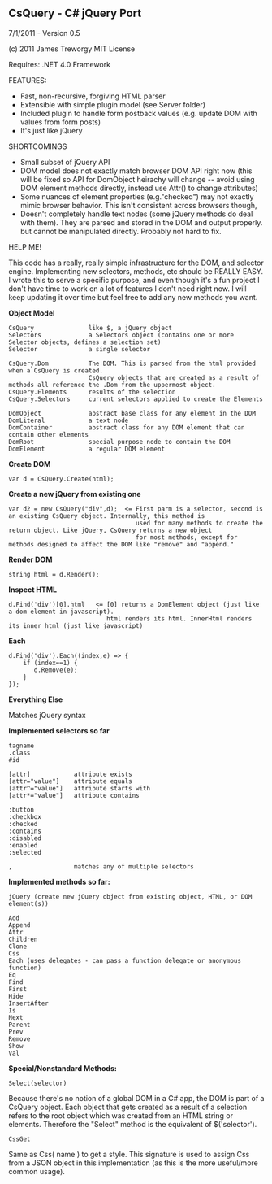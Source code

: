 ## CsQuery - C# jQuery Port

7/1/2011 - Version 0.5

(c) 2011 James Treworgy
MIT License

Requires: .NET 4.0 Framework


FEATURES:

- Fast, non-recursive, forgiving HTML parser
- Extensible with simple plugin model (see Server folder) 
- Included plugin to handle form postback values (e.g. update DOM with values from form posts)
- It's just like jQuery

SHORTCOMINGS

- Small subset of jQuery API
- DOM model does not exactly match browser DOM API right now (this will be fixed so API for DomObject heirachy will change -- avoid using 
  DOM element methods directly, instead use Attr() to change attributes)
- Some nuances of element properties (e.g."checked") may not exactly mimic browser behavior. This isn't consistent across browsers though,
- Doesn't completely handle text nodes (some jQuery methods do deal with them). They are parsed and stored in the DOM and output properly.
  but cannot be manipulated directly. Probably not hard to fix.

HELP ME!

This code has a really, really simple infrastructure for the DOM, and selector engine. 
Implementing new selectors, methods, etc should be REALLY EASY. I wrote this 
to serve a specific purpose, and even though it's a fun project I don't have time to work 
on a lot of features I don't need right now. I will keep updating it over time but feel 
free to add any new methods you want.


**Object Model**

    CsQuery               like $, a jQuery object
    Selectors             a Selectors object (contains one or more Selector objects, defines a selection set)
    Selector              a single selector

    CsQuery.Dom           The DOM. This is parsed from the html provided when a CsQuery is created. 
                          CsQuery objects that are created as a result of methods all reference the .Dom from the uppermost object.
    CsQuery.Elements      results of the selection
    CsQuery.Selectors     current selectors applied to create the Elements

    DomObject             abstract base class for any element in the DOM
    DomLiteral            a text node
    DomContainer          abstract class for any DOM element that can contain other elements
    DomRoot               special purpose node to contain the DOM
    DomElement            a regular DOM element

**Create DOM**

    var d = CsQuery.Create(html);

**Create a new jQuery from existing one**

    var d2 = new CsQuery("div",d);  <= First parm is a selector, second is an existing CsQuery object. Internally, this method is
                                       used for many methods to create the return object. Like jQuery, CsQuery returns a new object
                                       for most methods, except for methods designed to affect the DOM like "remove" and "append."

**Render DOM**

    string html = d.Render();

**Inspect HTML**

    d.Find('div')[0].html   <= [0] returns a DomElement object (just like a dom element in javascript). 
                               html renders its html. InnerHtml renders its inner html (just like javascript)

**Each**

    d.Find('div').Each((index,e) => {
        if (index==1) {
           d.Remove(e);
        }
    });

**Everything Else**

Matches jQuery syntax


**Implemented selectors so far**

    tagname
    .class
    #id
    
    [attr]            attribute exists
    [attr="value"]    attribute equals
    [attr^="value"]   attribute starts with
    [attr*="value"]   attribute contains
    
    :button
    :checkbox
    :checked
    :contains
    :disabled
    :enabled
    :selected

    ,                 matches any of multiple selectors


**Implemented methods so far:**

    jQuery (create new jQuery object from existing object, HTML, or DOM element(s))

    Add
    Append
    Attr
    Children
    Clone
    Css
    Each (uses delegates - can pass a function delegate or anonymous function)
    Eq
    Find
    First
    Hide
    InsertAfter
    Is
    Next
    Parent
    Prev
    Remove
    Show
    Val

**Special/Nonstandard Methods:**
    
    Select(selector)
    
Because there's no notion of a global DOM in a C# app, the DOM is part of a CsQuery object. Each
object that gets created as a result of a selection refers to the root object which was created
from an HTML string or elements. Therefore the "Select" method is the equivalent of $('selector').

    CssGet
    
Same as Css( name ) to get a style. This signature is used to assign Css from a JSON object in
this implementation (as this is the more useful/more common usage).